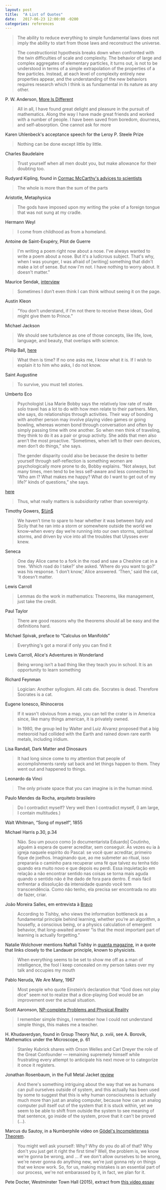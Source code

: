 ```yaml
---
layout: post
title:  "A List of Quotes"
date:   2017-06-23 12:00:00 -0200
categories: references
---
```


> The ability to reduce everything to simple fundamental laws does not imply the ability to start from those laws and reconstruct the universe.

> The constructionist hypothesis breaks down when confronted with the twin difficulties of scale and complexity. The behavior of large and complex aggregates of elementary particles, it turns out, is not to be understood in terms of a simple extrapolation of the properties of a few particles. Instead, at each level of complexity entirely new properties appear, and the understanding of the new behaviors requires research which I think is as fundamental in its nature as any other.

P. W. Anderson, [More Is Different][andersonmore]

[andersonmore]: https://science.sciencemag.org/content/177/4047/393

> All in all, I have found great delight and pleasure in the pursuit of mathematics. Along the way I have made
great friends and worked with a number of people. I have been saved from boredom, dourness, and self-absorption.
One cannot ask for more

Karen Uhlenbeck's acceptance speech for the Leroy P. Steele Prize

> Nothing can be done except little by little.

Charles Baudelaire

> Trust yourself when all men doubt you, but make allowance for their doubting too.

Rudyard Kipling, found in [Cormac McCarthy's advices to scientists][mccarthy]

[mccarthy]: https://www.nature.com/articles/d41586-019-02918-5

> The whole is more than the sum of the parts

Aristotle, Metaphysica

> The gods have imposed upon my writing
 the yoke of a foreign tongue
 that was not sung at my cradle.

Hermann Weyl

> I come from childhood as from a homeland.

Antoine de Saint-Exupéry, Pilot de Guerre

> I'm writing a poem right now about a nose. I've always wanted to write a poem about a nose. But it's a ludicrous subject. That's why, when I was younger, I was afraid of [writing] something that didn't make a lot of sense. But now I'm not. I have nothing to worry about. It doesn't matter."

Maurice Sendak, [interview][npr-sendak]

[npr-sendak]: https://www.npr.org/2012/05/08/152248901/fresh-air-remembers-author-maurice-sendak

> Sometimes I don’t even think I can think without seeing it on the page.

Austin Kleon

> “You don’t understand, if I’m not there to receive these ideas, God might give them to Prince.”

Michael Jackson

> We should see turbulence as one of those concepts, like life, love, language, and beauty, that overlaps with science.

Philip Ball, [here][ball-turb]

[ball-turb]: http://nautil.us/issue/15/turbulence/the-scientific-problem-that-must-be-experienced

> What then is time? If no one asks me, I know what it is. If I wish to explain it to him who asks, I do not know.

Saint Augustine

> To survive, you must tell stories.

Umberto Eco

> Psychologist Lisa Marie Bobby says the relatively low rate of male solo travel has a lot to do with how men relate to their partners. Men, she says, do relationships through activities. Their way of bonding with another person may involve playing video games or going bowling, whereas women bond through conversation and often by simply passing time with one another. So when men think of traveling, they think to do it as a pair or group activity. She adds that men also aren’t the most proactive. “Sometimes, when left to their own devices, men don’t do things,” she says. 

> The gender disparity could also be because the desire to better yourself through self-reflection is something women are psychologically more prone to do, Bobby explains. “Not always, but many times, men tend to be less self-aware and less connected to ‘Who am I? What makes me happy? What do I want to get out of my life?’ kinds of questions,” she says. 

[here][vox-travel]

[vox-travel]: https://www.vox.com/the-goods/2019/1/18/18188581/women-travel-alone-men

> Thus, what really matters is _subsidiarity_ rather than sovereignty. 

Timothy Gowers, [$\\in$][in]

[in]: https://gowers.wordpress.com/2016/06/02/6172/#more-6172

> We haven’t time to spare to hear whether it was between Italy and Sicily that he ran into a storm or somewhere outside the world we know–when every day we’re running into our own storms, spiritual storms, and driven by vice into all the troubles that Ulysses ever knew.

Seneca

> One day Alice came to a fork in the road and saw a Cheshire cat in a tree. ‘Which road do I take?’ she asked. ‘Where do you want to go?’ was his response. ‘I don’t know,’ Alice answered. ‘Then,’ said the cat, ‘it doesn’t matter.

Lewis Carroll

> Lemmas do the work in mathematics: Theorems, like management, just take the credit.

Paul Taylor

> There are good reasons why the theorems should all be easy and the definitions hard.

Michael Spivak, preface to “Calculus on Manifolds”

> Everything's got a moral if only you can find it

Lewis Carroll, Alice's Adventures in Wonderland

> Being wrong isn’t a bad thing like they teach you in school. It is an opportunity to learn something

Richard Feynman

> Logician: Another syllogism. All cats die. Socrates is dead. Therefore Socrates is a cat.

Eugene Ionesco, Rhinoceros

> If it wasn't obvious from a map, you can tell the crater is in America since, like many things american,
  it is privately owned.

> In 1980, the group led by Walter and Luiz Alvarez proposed that a big meteoroid had collided with the Earth
  and rained down rare earth metals, including iridium.

Lisa Randall, Dark Matter and Dinosaurs

> It had long since come to my attention that people of accomplishments rarely sat back and let things
  happen to them. They went out and happened to things.

Leonardo da Vinci

> The only private space that you can imagine is in the human mind.

Paulo Mendes da Rocha, arquiteto brasileiro

> Do I contradict myself?
  Very well then I contradict myself,
  (I am large, I contain multitudes.)

Walt Whitman, “Song of myself“, 1855

Michael Harris p.30, p.34

> Não. Sou um pouco como [o documentarista Eduardo] Coutinho,
 alguém à espera de querer acreditar, sem conseguir.
 Às vezes eu ia à igreja naquele espírito do Pascal:
 se você quer acreditar, primeiro fique de joelhos.
 Imaginando que, ao me submeter ao ritual, isso prepararia
 o caminho para recuperar uma fé que talvez eu tenha tido
 quando era muito novo e que depois eu perdi.
 Essa inquietação em relação a não encontrar sentido nas
 coisas se torna mais aguda quando o sentido não é lhe
 dado de fora para dentro. É mais fácil enfrentar a dissolução
 da intensidade quando você tem transcendência.
 Como não tenho, ela precisa ser encontrada no ato de fazer, criar.

João Moreira Salles, em entrevista à [Bravo][bravo-joao]

[bravo-joao]: https://medium.com/revista-bravo/uma-das-maldi%C3%A7%C3%B5es-do-brasil-%C3%A9-a-manuten%C3%A7%C3%A3o-de-privil%C3%A9gios-acdd7bf9cfd1

> According to Tishby, who views the information bottleneck as a fundamental principle behind learning, whether you’re an algorithm, a housefly, a conscious being, or a physics calculation of emergent behavior, that long-awaited answer “is that the most important part of learning is actually forgetting.”

Natalie Wolchover mentions Naftali Tishby in [quanta magazine][quantaBottleneck], in
a quote that links closely to the Landauer principle, known to physicists.

[quantaBottleneck]: https://www.quantamagazine.org/new-theory-cracks-open-the-black-box-of-deep-learning-20170921/

> When everything seems to be set
to show me off as a man of intelligence,
the fool I keep concealed on my person
takes over my talk and occupies my mouth

Pablo Neruda, We Are Many, 1967

> Most people who quote Einstein’s declaration that “God does not play dice” seem not to realize that a dice-playing God would be an improvement over the actual situation.

Scott Aaronson, [NP-complete Problems and Physical Reality][npc-aar]

[npc-aar]: https://www.scottaaronson.com/papers/npcomplete.pdf

> I remember simple things, I remember how I could not understand simple things, this makes me a teacher.

H. Khudaverdyan, found in Group Theory Nut, p. xviii, see A. Borovik, Mathematics under the Microscope, p. 61

> Stanley Kubrick shares with Orson Welles and Carl Dreyer the
role of the Great Confounder — remaining supremely himself
while frustrating every attempt to anticipate his next move
or to categorize it once it registers.

Jonathan Rosenbaum, in the Full Metal Jacket [review][rosenbaum-kubrick]

[rosenbaum-kubrick]: http://www.jonathanrosenbaum.net/2014/06/full-metal-jacket/

> And there's something intriguing about the way that we as humans can
pull ourselves outside of system, and this actually has been used by
some to suggest that this is why human consciouness is actually much
more than just an analog computer, because how can an analog computer
pull itself out of the system that it is stuck within, yet we seem to
be able to shift from outside the system to see meaning of that
sentence, go inside of the system, prove that it can't be proved
(...).

Marcus du Sautoy, in a Numberphile video on
[Gödel's Incompleteness Theorem][godel-marcus].

[godel-marcus]: https://www.youtube.com/watch?v=mccoBBf0VDM&feature=youtu.be

> You might well ask yourself: Why? Why do you do all of that?
Why don't you just get it right the first time?
Well, the problem is, we know we're gonna be wrong, and ...
if we don't allow ourselves to be wrong, we're never gonna
do anything new, we're just gonna rely on things that we know
work. So, for us, making mistakes is an essential part of
our process, we're not embarassed by it, in fact, we plan for it.

Pete Docter, Westminster Town Hall (2015), extract from [this video essay][edit-animated]

[edit-animated]: https://www.youtube.com/watch?v=OIV9IjulVi8

